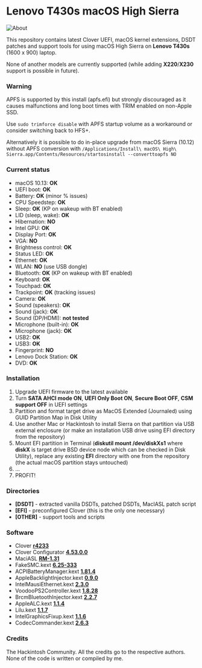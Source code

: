 # Lenovo T430s macOS High Sierra

![About](https://raw.githubusercontent.com/dmitriypavlov/T430s-macOS/master/about.png)

This repository contains latest Clover UEFI, macOS kernel extensions, DSDT patches and support tools for using macOS High Sierra on **Lenovo T430s** (1600 х 900) laptop. 

None of another models are currently supported (while adding **X220**/**X230** support is possible in future).

### Warning
APFS is supported by this install (apfs.efi) but strongly discouraged as it causes malfunctions and long boot times with TRIM enabled on non-Apple SSD.

Use `sudo trimforce disable` with APFS startup volume as a workaround or consider switching back to HFS+.

Alternatively it is possible to do in-place upgrade from macOS Sierra (10.12) without APFS conversion with `/Applications/Install\ macOS\ High\ Sierra.app/Contents/Resources/startosinstall --converttoapfs NO`

### Current status

* macOS 10.13: **OK**
* UEFI boot: **OK**
* Battery: **OK** (minor % issues)
* CPU Speedstep: **OK**
* Sleep: **OK** (KP on wakeup with BT enabled)
* LID (sleep, wake): **OK**
* Hibernation: **NO**
* Intel GPU: **OK**
* Display Port: **OK**
* VGA: **NO**
* Brightness control: **OK**
* Status LED: **OK**
* Ethernet: **OK**
* WLAN: **NO** (use USB dongle)
* Bluetooth: **OK** (KP on wakeup with BT enabled)
* Keyboard: **OK**
* Touchpad: **OK**
* Trackpoint: **OK** (tracking issues)
* Camera: **OK**
* Sound (speakers): **OK**
* Sound (jack): **OK**
* Sound (DP/HDMI): **not tested**
* Microphone (built-in): **OK**
* Microphone (jack): **OK**
* USB2: **OK**
* USB3: **OK**
* Fingerprint: **NO**
* Lenovo Dock Station: **OK**
* DVD: **OK**

### Installation

1. Upgrade UEFI firmware to the latest available
2. Turn **SATA AHCI mode ON**, **UEFI Only Boot ON**, **Secure Boot OFF**, **CSM support OFF** in UEFI settings
3. Partition and format target drive as MacOS Extended (Journaled) using GUID Partition Map in Disk Utility
4. Use another Mac or Hackintosh to install Sierra on that partition via USB external enclosure (or make an installation USB drive using EFI directory from the repository)
5. Mount EFI partition in Terminal (**diskutil mount /dev/diskXs1** where **diskX** is target drive BSD device node which can be checked in Disk Utility), replace any existing **EFI** directory with one from the repository (the actual macOS partition stays untouched)
6. ...
7. PROFIT!

### Directories

* **[DSDT]** - extracted vanilla DSDTs, patched DSDTs, MacIASL patch script
* **[EFI]** - preconfigured Clover (this is the only one necessary)
* **[OTHER]** - support tools and scripts

### Software

* Clover [**r4233**](https://sourceforge.net/projects/cloverefiboot)
* Clover Configurator [**4.53.0.0**](http://mackie100projects.altervista.org)
* MaciASL [**RM-1.31**](https://bitbucket.org/RehabMan/os-x-maciasl-patchmatic/downloads)
* FakeSMC.kext [**6.25-333**](https://bitbucket.org/RehabMan/os-x-fakesmc-kozlek/downloads)
* ACPIBatteryManager.kext [**1.81.4**](https://bitbucket.org/RehabMan/os-x-acpi-battery-driver/downloads)
* AppleBacklightInjector.kext [**0.9.0**](https://github.com/RehabMan/HP-ProBook-4x30s-DSDT-Patch/tree/master/kexts/AppleBacklightInjector.kext)
* IntelMausiEthernet.kext [**2.3.0**](https://bitbucket.org/RehabMan/os-x-intel-network/downloads)
* VoodooPS2Controller.kext [**1.8.28**](https://bitbucket.org/RehabMan/os-x-voodoo-ps2-controller/downloads)
* BrcmBluetoothInjector.kext [**2.2.7**](https://bitbucket.org/RehabMan/os-x-brcmpatchram/downloads)
* AppleALC.kext [**1.1.4**](https://github.com/vit9696/AppleALC/releases)
* Lilu.kext [**1.1.7**](https://github.com/vit9696/Lilu/releases)
* IntelGraphicsFixup.kext [**1.1.6**](https://bitbucket.org/RehabMan/intelgraphicsfixup/downloads)
* CodecCommander.kext [**2.6.3**](https://bitbucket.org/RehabMan/os-x-eapd-codec-commander/downloads)

### Credits

The Hackintosh Community. All the credits go to the respective authors. None of the code is written or compiled by me.
